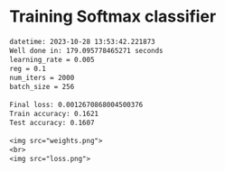 # Training Softmax classifier
    datetime: 2023-10-28 13:53:42.221873
    Well done in: 179.095778465271 seconds
    learning_rate = 0.005
    reg = 0.1
    num_iters = 2000
    batch_size = 256

    Final loss: 0.0012670868004500376
    Train accuracy: 0.1621
    Test accuracy: 0.1607

    <img src="weights.png">
    <br>
    <img src="loss.png">
    